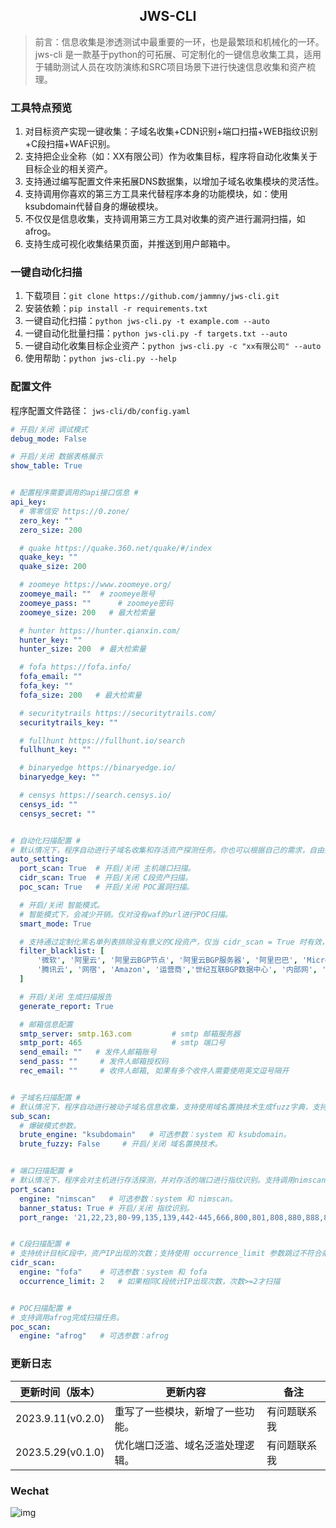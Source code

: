 
<h2 align="center">JWS-CLI</h2>

> 前言：信息收集是渗透测试中最重要的一环，也是最繁琐和机械化的一环。jws-cli 是一款基于python的可拓展、可定制化的一键信息收集工具，适用于辅助测试人员在攻防演练和SRC项目场景下进行快速信息收集和资产梳理。

### 工具特点预览
1. 对目标资产实现一键收集：子域名收集+CDN识别+端口扫描+WEB指纹识别+C段扫描+WAF识别。
2. 支持把企业全称（如：XX有限公司）作为收集目标，程序将自动化收集关于目标企业的相关资产。
3. 支持通过编写配置文件来拓展DNS数据集，以增加子域名收集模块的灵活性。
4. 支持调用你喜欢的第三方工具来代替程序本身的功能模块，如：使用ksubdomain代替自身的爆破模块。
5. 不仅仅是信息收集，支持调用第三方工具对收集的资产进行漏洞扫描，如afrog。
6. 支持生成可视化收集结果页面，并推送到用户邮箱中。

### 一键自动化扫描 
1. 下载项目：`git clone https://github.com/jammny/jws-cli.git`
2. 安装依赖：`pip install -r requirements.txt`
3. 一键自动化扫描：`python jws-cli.py -t example.com --auto`
4. 一键自动化批量扫描：`python jws-cli.py -f targets.txt --auto`
5. 一键自动化收集目标企业资产：`python jws-cli.py -c "xx有限公司" --auto`
6. 使用帮助：`python jws-cli.py --help`


### 配置文件
程序配置文件路径： `jws-cli/db/config.yaml`  
```yaml
# 开启/关闭 调试模式
debug_mode: False

# 开启/关闭 数据表格展示
show_table: True


# 配置程序需要调用的api接口信息 #
api_key:
  # 零零信安 https://0.zone/
  zero_key: ""
  zero_size: 200

  # quake https://quake.360.net/quake/#/index
  quake_key: ""
  quake_size: 200

  # zoomeye https://www.zoomeye.org/
  zoomeye_mail: ""  # zoomeye账号
  zoomeye_pass: ""      # zoomeye密码
  zoomeye_size: 200   # 最大检索量

  # hunter https://hunter.qianxin.com/
  hunter_key: ""
  hunter_size: 200  # 最大检索量

  # fofa https://fofa.info/
  fofa_email: ""
  fofa_key: ""
  fofa_size: 200   # 最大检索量

  # securitytrails https://securitytrails.com/
  securitytrails_key: ""

  # fullhunt https://fullhunt.io/search
  fullhunt_key: ""

  # binaryedge https://binaryedge.io/
  binaryedge_key: ""

  # censys https://search.censys.io/
  censys_id: ""
  censys_secret: ""


# 自动化扫描配置 #
# 默认情况下，程序自动进行子域名收集和存活资产探测任务。你也可以根据自己的需求，自由搭配需要开启的扫描模块。
auto_setting:
  port_scan: True  # 开启/关闭 主机端口扫描。
  cidr_scan: True  # 开启/关闭 C段资产扫描。
  poc_scan: True   # 开启/关闭 POC漏洞扫描。

  # 开启/关闭 智能模式。
  # 智能模式下，会减少开销。仅对没有waf的url进行POC扫描。
  smart_mode: True

  # 支持通过定制化黑名单列表排除没有意义的C段资产，仅当 cidr_scan = True 时有效，列表中的值对应IP解析后的地址信息
  filter_blacklist: [
      '微软', '阿里云', '阿里云BGP节点', '阿里云BGP服务器', '阿里巴巴', 'Microsoft', 'CDN', 'Azure', '华为', '华为云',
      '腾讯云', '网宿', 'Amazon', '运营商','世纪互联BGP数据中心', '内部网', '局域网', '对方和您在同一内部网', '亚马逊', '127.0.0.1'
  ]

  # 开启/关闭 生成扫描报告
  generate_report: True

  # 邮箱信息配置
  smtp_server: smtp.163.com         # smtp 邮箱服务器
  smtp_port: 465                    # smtp 端口号
  send_email: ""   # 发件人邮箱账号
  send_pass: ""     # 发件人邮箱授权码
  rec_email: ""     # 收件人邮箱, 如果有多个收件人需要使用英文逗号隔开


# 子域名扫描配置 #
# 默认情况下，程序自动进行被动子域名信息收集，支持使用域名置换技术生成fuzz字典，支持额外调用ksubdomain来完成域名遍历任务。
sub_scan:
  # 爆破模式参数。
  brute_engine: "ksubdomain"   # 可选参数：system 和 ksubdomain。
  brute_fuzzy: False     # 开启/关闭 域名置换技术。


# 端口扫描配置 #
# 默认情况下，程序会对主机进行存活探测，并对存活的端口进行指纹识别。支持调用nimscan完成端口扫描任务，支持自定义要扫描的端口范围。
port_scan:
  engine: "nimscan"   # 可选参数：system 和 nimscan。
  banner_status: True # 开启/关闭 指纹识别。
  port_range: '21,22,23,80-99,135,139,442-445,666,800,801,808,880,888,889,1000-2379,3000-10010,11115,12018,12443,14000,16080,18000-18098,19001,19080,20000,20720,21000,21501,21502,28018,20880,27017'


# C段扫描配置 #
# 支持统计目标C段中，资产IP出现的次数；支持使用 occurrence_limit 参数跳过不符合条件的C段。
cidr_scan:
  engine: "fofa"    # 可选参数：system 和 fofa
  occurrence_limit: 2   # 如果相同C段统计IP出现次数，次数>=2才扫描


# POC扫描配置 #
# 支持调用afrog完成扫描任务。
poc_scan:
  engine: "afrog"   # 可选参数：afrog
```


### 更新日志

| 更新时间（版本）          | 更新内容             | 备注   |
|-------------------|------------------|------|
| 2023.9.11(v0.2.0) | 重写了一些模块，新增了一些功能。 |有问题联系我|
| 2023.5.29(v0.1.0) | 优化端口泛滥、域名泛滥处理逻辑。 |有问题联系我|

### Wechat

![img](https://cdn.nlark.com/yuque/0/2023/png/2391571/1694443673577-bbaf125c-b5e9-4784-af3d-3030a91ffc83.png)